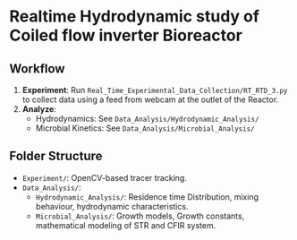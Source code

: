 # Realtime Hydrodynamic study of Coiled flow inverter Bioreactor

## Workflow
1. **Experiment**: Run `Real_Time_Experimental_Data_Collection/RT_RTD_3.py` to collect data using a feed from webcam at the outlet of the Reactor.
2. **Analyze**:
   - Hydrodynamics: See `Data_Analysis/Hydrodynamic_Analysis/`
   - Microbial Kinetics: See `Data_Analysis/Microbial_Analysis/`

## Folder Structure
- `Experiment/`: OpenCV-based tracer tracking.
- `Data_Analysis/`: 
  - `Hydrodynamic_Analysis/`: Residence time Distribution, mixing behaviour, hydrodynamic characteristics.
  - `Microbial_Analysis/`: Growth models, Growth constants, mathematical modeling of STR and CFIR system.
